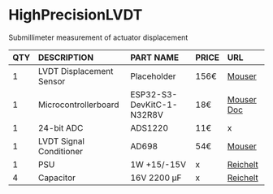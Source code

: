 # HighPrecisionLVDT
Submillimeter measurement of actuator displacement

|QTY|	DESCRIPTION	|PART NAME| PRICE | URL | 
| :---   | :---   | :---   | :---   | :---   |
|1|	LVDT Displacement Sensor |	Placeholder | 156€ |	[Mouser](https://www.mouser.de/ProductDetail/Measurement-Specialties/02560389-000?qs=%252BgKeJhng5iU0wv8eGISM%252BA%3D%3D) |
|1|	Microcontrollerboard |	ESP32-S3-DevKitC-1-N32R8V | 18€ | [Mouser](https://www.mouser.de/ProductDetail/Espressif-Systems/ESP32-S3-DevKitC-1-N32R8V?qs=Li%252BoUPsLEnvTvWIWLPCZ4g%3D%3D) [Doc](https://docs.espressif.com/projects/esp-idf/en/latest/esp32s3/hw-reference/esp32s3/user-guide-devkitc-1.html)|
|1|	24-bit ADC | ADS1220  | 11€ |	x |
|1|	LVDT Signal Conditioner | AD698  | 54€  |	[Mouser](https://www.mouser.de/ProductDetail/Analog-Devices/AD698APZ?qs=NmRFExCfTkEHAhvFCYrQIg%3D%3D) |
|1|	PSU | 1W +15/-15V  | x  |	[Reichelt](https://www.reichelt.de/dc-dc-wandler-nma-1-w-15-v-33-ma-sil-dual-nma0515sc-p140635.html?&nbc=1) |
|4|	Capacitor | 16V  2200 µF  | x  |	[Reichelt](https://www.reichelt.de/elko-radial-2200-f-16-v-105-low-esr-12-5x25-mm-rm-5-rad-lxz-16-2k2-p166372.html?&nbc=1) |
